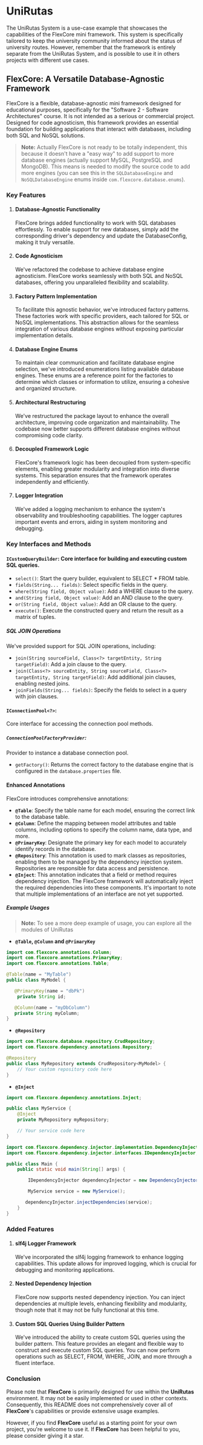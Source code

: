 # UniRutas

The UniRutas System is a use-case example that showcases the capabilities of the FlexCore mini framework. This system is specifically tailored to keep the university community informed about the status of university routes. However, remember that the framework is entirely separate from the UniRutas System, and is possible to use it in others projects with different use cases.

## FlexCore: A Versatile Database-Agnostic Framework

FlexCore is a flexible, database-agnostic mini framework designed for educational purposes, specifically for the "Software 2 - Software Architectures" course. It is not intended as a serious or commercial project. Designed for code agnosticism, this framework provides an essential foundation for building applications that interact with databases, including both SQL and NoSQL solutions.

> **Note:** Actually FlexCore is not ready to be totally independent, this because it doesn't have a "easy way" to add support to more database engines (actually support MySQL, PostgreSQL and MongoDB). This means is needed to modify the source code to add more engines (you can see this in the `SQLDatabaseEngine` and `NoSQLDatabaseEngine` enums inside `com.flexcore.database.enums`).

####

### Key Features

1. #### Database-Agnostic Functionality

   FlexCore brings added functionality to work with SQL databases effortlessly. To enable support for new databases, simply add the corresponding driver's dependency and update the DatabaseConfig, making it truly versatile.

2. #### Code Agnosticism

   We've refactored the codebase to achieve database engine agnosticism. FlexCore works seamlessly with both SQL and NoSQL databases, offering you unparalleled flexibility and scalability.

3. #### Factory Pattern Implementation

   To facilitate this agnostic behavior, we've introduced factory patterns. These factories work with specific providers, each tailored for SQL or NoSQL implementations. This abstraction allows for the seamless integration of various database engines without exposing particular implementation details.

4. #### Database Engine Enums

   To maintain clear communication and facilitate database engine selection, we've introduced enumerations listing available database engines. These enums are a reference point for the factories to determine which classes or information to utilize, ensuring a cohesive and organized structure.

5. #### Architectural Restructuring

   We've restructured the package layout to enhance the overall architecture, improving code organization and maintainability. The codebase now better supports different database engines without compromising code clarity.

6. #### Decoupled Framework Logic

   FlexCore's framework logic has been decoupled from system-specific elements, enabling greater modularity and integration into diverse systems. This separation ensures that the framework operates independently and efficiently.

7. #### Logger Integration
   We've added a logging mechanism to enhance the system's observability and troubleshooting capabilities. The logger captures important events and errors, aiding in system monitoring and debugging.

### Key Interfaces and Methods

#### `ICustomQueryBuilder`: Core interface for building and executing custom SQL queries.

- `select()`: Start the query builder, equivalent to SELECT \* FROM table.
- `fields(String... fields)`: Select specific fields in the query.
- `where(String field, Object value)`: Add a WHERE clause to the query.
- `and(String field, Object value)`: Add an AND clause to the query.
- `or(String field, Object value)`: Add an OR clause to the query.
- `execute()`: Execute the constructed query and return the result as a matrix of tuples.

##### SQL JOIN Operations

We've provided support for SQL JOIN operations, including:

- `join(String sourceField, Class<?> targetEntity, String targetField)`: Add a join clause to the query.
- `join(Class<?> sourceEntity, String sourceField, Class<?> targetEntity, String targetField)`: Add additional join clauses, enabling nested joins.
- `joinFields(String... fields)`: Specify the fields to select in a query with join clauses.

#### `IConnectionPool<?>`:

Core interface for accessing the connection pool methods.

##### `ConnectionPoolFactoryProvider`:

Provider to instance a database connection pool.

- `getFactory()`: Returns the correct factory to the database engine that is configured in the `database.properties` file.

#### Enhanced Annotations

FlexCore introduces comprehensive annotations:

- **`@Table`**: Specify the table name for each model, ensuring the correct link to the database table.
- **`@Column`**: Define the mapping between model attributes and table columns, including options to specify the column name, data type, and more.
- **`@PrimaryKey`**: Designate the primary key for each model to accurately identify records in the database.
- **`@Repository`**: This annotation is used to mark classes as repositories, enabling them to be managed by the dependency injection system. Repositories are responsible for data access and persistence.
- **`@Inject`**: This annotation indicates that a field or method requires dependency injection. The FlexCore framework will automatically inject the required dependencies into these components. It's important to note that multiple implementations of an interface are not yet supported.

##### Example Usages

> **Note:** To see a more deep example of usage, you can explore all the modules of UniRutas

- **`@Table`, `@Column` and `@PrimaryKey`**

```java
import com.flexcore.annotations.Column;
import com.flexcore.annotations.PrimaryKey;
import com.flexcore.annotations.Table;

@Table(name = "MyTable")
public class MyModel {

   @PrimaryKey(name = "dbPk")
    private String id;

   @Column(name = "myDbColumn")
   private String myColumn;
}
```

- **`@Repository`**

```java
import com.flexcore.database.repository.CrudRepository;
import com.flexcore.dependency.annotations.Repository;

@Repository
public class MyRepository extends CrudRepository<MyModel> {
    // Your custom repository code here
}
```

- **`@Inject`**

```java
import com.flexcore.dependency.annotations.Inject;

public class MyService {
    @Inject
    private MyRepository myRepository;

    // Your service code here
}
```
```java
import com.flexcore.dependency.injector.implementation.DependencyInjector;
import com.flexcore.dependency.injector.interfaces.IDependencyInjector;

public class Main {
    public static void main(String[] args) {

        IDependencyInjector dependencyInjector = new DependencyInjector();

        MyService service = new MyService();

       dependencyInjector.injectDependencies(service);
    }
}
```

### Added Features

1. #### slf4j Logger Framework

   We've incorporated the slf4j logging framework to enhance logging capabilities. This update allows for improved logging, which is crucial for debugging and monitoring applications.

2. #### Nested Dependency Injection

   FlexCore now supports nested dependency injection. You can inject dependencies at multiple levels, enhancing flexibility and modularity, though note that it may not be fully functional at this time.

3. #### Custom SQL Queries Using Builder Pattern
   We've introduced the ability to create custom SQL queries using the builder pattern. This feature provides an elegant and flexible way to construct and execute custom SQL queries. You can now perform operations such as SELECT, FROM, WHERE, JOIN, and more through a fluent interface.

### Conclusion

Please note that **FlexCore** is primarily designed for use within the **UniRutas** environment. It may not be easily implemented or used in other contexts. Consequently, this README does not comprehensively cover all of **FlexCore**'s capabilities or provide extensive usage examples.

However, if you find **FlexCore** useful as a starting point for your own project, you're welcome to use it. If **FlexCore** has been helpful to you, please consider giving it a star.